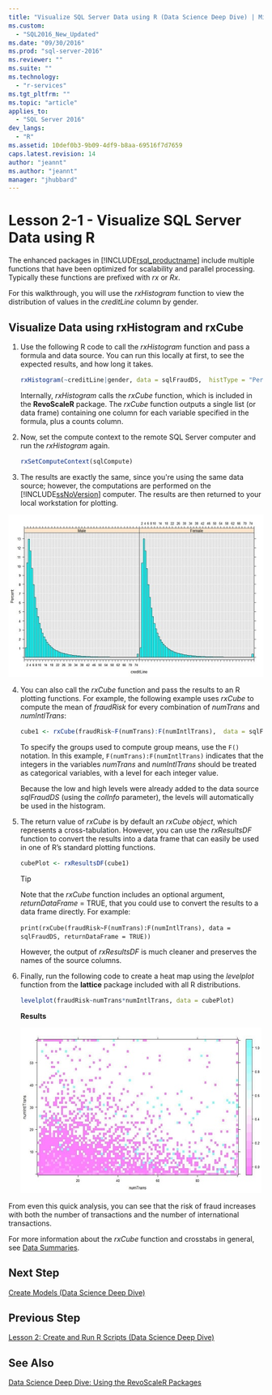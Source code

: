 ```yaml
---
title: "Visualize SQL Server Data using R (Data Science Deep Dive) | Microsoft Docs"
ms.custom: 
  - "SQL2016_New_Updated"
ms.date: "09/30/2016"
ms.prod: "sql-server-2016"
ms.reviewer: ""
ms.suite: ""
ms.technology: 
  - "r-services"
ms.tgt_pltfrm: ""
ms.topic: "article"
applies_to: 
  - "SQL Server 2016"
dev_langs: 
  - "R"
ms.assetid: 10def0b3-9b09-4df9-b8aa-69516f7d7659
caps.latest.revision: 14
author: "jeannt"
ms.author: "jeannt"
manager: "jhubbard"
---
```

# Lesson 2-1 - Visualize SQL Server Data using R
The enhanced packages in [!INCLUDE[rsql_productname](../../includes/rsql-productname-md.md)] include multiple functions that have been optimized for scalability and parallel processing. Typically these functions are prefixed with *rx* or *Rx*.  
  
For this walkthrough, you will use the *rxHistogram* function to view the distribution of values in the _creditLine_ column by gender.  
  
## Visualize Data using rxHistogram and rxCube  
  
1.  Use the following R code to call the *rxHistogram* function and pass a formula and data source. You can run this locally at first, to see the expected results, and how long it takes.
  
    ```R  
    rxHistogram(~creditLine|gender, data = sqlFraudDS,  histType = "Percent")   
    ```  
 
    Internally, *rxHistogram* calls the *rxCube* function, which is included in the **RevoScaleR** package. The *rxCube* function outputs a single list (or data frame) containing one column for each variable specified in the formula, plus a counts column.
    
2. Now, set the compute context to the remote SQL Server computer and run the *rxHistogram* again.
  
    ```R  
    rxSetComputeContext(sqlCompute)  
    ```  
 
3.    The results are exactly the same, since you're using the same data source; however, the computations are performed on the [!INCLUDE[ssNoVersion](../../includes/ssnoversion-md.md)] computer.  The results are then returned to your local workstation for plotting.  
   
![histogram results](media/rsql-sue-histogramresults.jpg "histogram results")  

  
4.  You can also call the *rxCube* function and pass the results to an R plotting functions.  For example, the following example uses *rxCube* to compute the mean of *fraudRisk* for every combination of *numTrans* and *numIntlTrans*:  
  
    ```R  
    cube1 <- rxCube(fraudRisk~F(numTrans):F(numIntlTrans),  data = sqlFraudDS)   
    ```  
  
    To specify the groups used to compute group means, use the `F()` notation. In this example, `F(numTrans):F(numIntlTrans)` indicates that the integers in the variables _numTrans_ and _numIntlTrans_ should be treated as categorical variables, with a level for each integer value.  
  
    Because the low and high levels were already added to the data source *sqlFraudDS* (using the *colInfo* parameter), the levels will automatically be used in the histogram.  
  
5.  The return value of *rxCube* is by default an *rxCube object*, which represents a cross-tabulation. However, you can use the *rxResultsDF* function to convert the results into a data frame that can easily be used in one of R’s standard plotting functions.  
  
    ```R  
    cubePlot <- rxResultsDF(cube1)   
    ```  
  
    > [!TIP]  
    > Note that the *rxCube* function includes an optional argument, *returnDataFrame* = TRUE, that you could use to convert the results to a data frame directly. For example:  
    >   
    > `print(rxCube(fraudRisk~F(numTrans):F(numIntlTrans), data = sqlFraudDS, returnDataFrame = TRUE))`  
    >   
    > However, the output of *rxResultsDF* is much cleaner and preserves the names of the source columns.  
  
6.  Finally, run the following code to create a heat map using the *levelplot* function from the **lattice** package included with all R distributions.  
  
    ```R  
    levelplot(fraudRisk~numTrans*numIntlTrans, data = cubePlot)   
    ```  
  
    **Results**  
  
    ![scatterplot results](media/rsql-sue-scatterplotresults.jpg "scatterplot results")  
  
From even this quick analysis, you can see that the risk of fraud increases with both the number of transactions and the number of international transactions.

For more information about the *rxCube* function and crosstabs in general, see [Data Summaries](https://msdn.microsoft.com/microsoft-r/scaler-user-guide-data-summaries).  
  
## Next Step  
[Create Models &#40;Data Science Deep Dive&#41;](../../advanced-analytics/r-services/lesson-2-2-create-models.md)  
  
## Previous Step  
[Lesson 2: Create and Run R Scripts &#40;Data Science Deep Dive&#41;](../../advanced-analytics/r-services/lesson-2-create-and-run-r-scripts-data-science-deep-dive.md)  
  
## See Also  
[Data Science Deep Dive: Using the RevoScaleR Packages](../../advanced-analytics/r-services/data-science-deep-dive-using-the-revoscaler-packages.md)  
  
  
  

